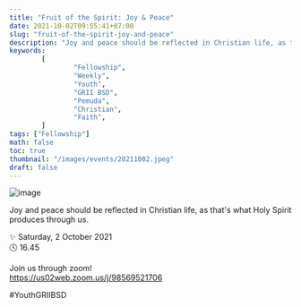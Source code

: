 ```yaml
---
title: "Fruit of the Spirit: Joy & Peace"
date: 2021-10-02T09:55:41+07:00
slug: "fruit-of-the-spirit-joy-and-peace"
description: "Joy and peace should be reflected in Christian life, as that's what Holy Spirit produces through us."
keywords:
        [
                "Fellowship",
                "Weekly",
                "Youth",
                "GRII BSD",
                "Pemuda",
                "Christian",
                "Faith",
        ]
tags: ["Fellowship"]
math: false
toc: true
thumbnail: "/images/events/20211002.jpeg"
draft: false
---
```


![image](/images/events/20211002.jpeg)

Joy and peace should be reflected in Christian life, as that's what Holy Spirit produces through us.

✨ Saturday, 2 October 2021\
🕓 16.45

Join us through zoom!\
https://us02web.zoom.us/j/98569521706

#YouthGRIIBSD
